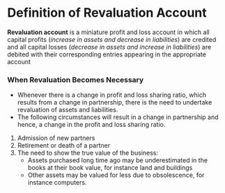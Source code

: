 # Definition of Revaluation Account
 **Revaluation account** is a miniature profit and loss account in which all capital profits (*increase in assets and decrease in liabilities*) are credited and all capital losses (*decrease in assets and increase in liabilities*) are debited with their corresponding entries appearing in the appropriate account
 
 
### When Revaluation Becomes Necessary
* Whenever there is a change in profit and loss sharing ratio, which results from a change 
in partnership, there is the need to undertake revaluation of assets and liabilities.
* The following circumstances will result in a change in partnership and hence, a change in the profit and loss sharing ratio.
1. Admission of new partners
2. Retirement or death of a partner
3. The need to show the true value of the business:
    * Assets purchased long time ago may be underestimated in the books at their book value, for instance land and buildings 
    * Other assets may be valued for less due to obsolescence, for instance computers.